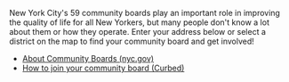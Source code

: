 New York City's 59 community boards play an important role in improving the quality of life for all
New Yorkers, but many people don't know a lot about them or how they operate.
Enter your address below or select a district on the map to find your community board
and get involved!

* [About Community Boards (nyc.gov)](http://www.nyc.gov/html/cau/html/cb/about.shtml)
* [How to join your community board (Curbed)](https://ny.curbed.com/2017/3/15/14918194/nyc-community-board-member-get-involved)
